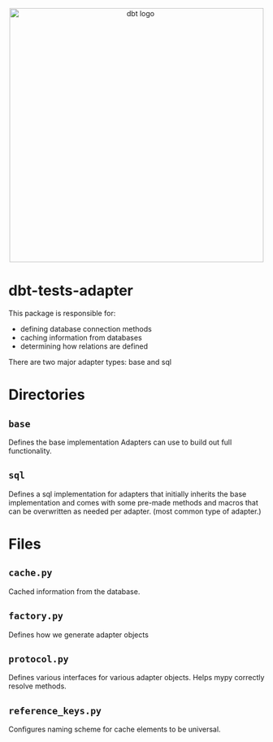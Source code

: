 <p align="center">
  <img src="https://raw.githubusercontent.com/dbt-labs/dbt/ec7dee39f793aa4f7dd3dae37282cc87664813e4/etc/dbt-logo-full.svg" alt="dbt logo" width="500"/>
</p>

# dbt-tests-adapter

This package is responsible for:

- defining database connection methods
- caching information from databases
- determining how relations are defined

There are two major adapter types: base and sql

# Directories

## `base`

Defines the base implementation Adapters can use to build out full functionality.

## `sql`

Defines a sql implementation for adapters that initially inherits the base implementation
and comes with some pre-made methods and macros that can be overwritten as needed per adapter.
(most common type of adapter.)

# Files

## `cache.py`

Cached information from the database.

## `factory.py`

Defines how we generate adapter objects

## `protocol.py`

Defines various interfaces for various adapter objects. Helps mypy correctly resolve methods.

## `reference_keys.py`

Configures naming scheme for cache elements to be universal.
